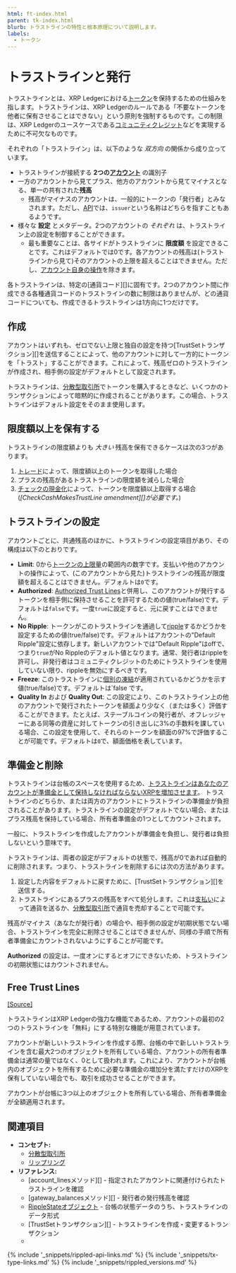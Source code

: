 ```yaml
---
html: ft-index.html
parent: tk-index.html
blurb: トラストラインの特性と根本原理について説明します。
labels:
  - トークン
---
```

# トラストラインと発行

トラストラインとは、XRP Ledgerにおける[トークン](tokens.html)を保持するための仕組みを指します。トラストラインは、XRP Ledgerのルールである「不要なトークンを他者に保有させることはできない」という原則を強制するものです。この制限は、XRP Ledgerのユースケースである[コミュニティクレジット](tokens.html#コミュニティクレジット)などを実現するために不可欠なものです。

それぞれの「トラストライン」は、以下のような _双方向_ の関係から成り立っています。

- トラストラインが接続する **2つの[アカウント](accounts.html)** の識別子
- 一方のアカウントから見てプラス、他方のアカウントから見てマイナスとなる、単一の共有された**残高**
    - 残高がマイナスのアカウントは、一般的にトークンの「発行者」とみなされます。ただし、[API](http-websocket-apis.html)では、`issuer`という名称はどちらを指すこともあるようです。
- 様々な **設定** とメタデータ。2つのアカウントの _それぞれ_ は、トラストライン上の設定を制御することができます。
    - 最も重要なことは、各サイドがトラストラインに **限度額** を設定できることです。これはデフォルトでは0です。各アカウントの残高は(トラストラインから見て)そのアカウントの上限を超えることはできません。ただし、[アカウント自身の操作](#限度額以上を保有する)を除きます。

各トラストラインは、特定の[通貨コード][]に固有です。2つのアカウント間に作成できる各種通貨コードのトラストラインの数に制限はありませんが、どの通貨コードについても、作成できるトラストラインは1方向に1つだけです。

## 作成

アカウントはいずれも、ゼロでない上限と独自の設定を持つ[TrustSetトランザクション][]を送信することによって、他のアカウントに対して一方的にトークンを「トラスト」することができます。これによって、残高ゼロのトラストラインが作成され、相手側の設定がデフォルトとして設定されます。

トラストラインは、[分散型取引所](decentralized-exchange.html)でトークンを購入するときなど、いくつかのトランザクションによって暗黙的に作成されることがあります。この場合、トラストラインはデフォルト設定をそのまま使用します。

## 限度額以上を保有する

トラストラインの限度額よりも _大きい_ 残高を保有できるケースは次の3つがあります。

1. [トレード](decentralized-exchange.html)によって、限度額以上のトークンを取得した場合
2. プラスの残高があるトラストラインの限度額を減らした場合
3. [チェックの現金化](checks.html)によって、トークンを限度額以上取得する場合 (_[CheckCashMakesTrustLine amendment][]が必要です。_)

## トラストラインの設定

アカウントごとに、共通残高のほかに、トラストラインの設定項目があり、その構成は以下のとおりです。

- **Limit**: 0から[トークンの上限量](currency-formats.html)の範囲内の数字です。支払いや他のアカウントの操作によって、(このアカウントから見た)トラストラインの残高が限度額を超えることはできません。デフォルトは`0`です。
- **Authorized**: [Authorized Trust Lines](authorized-trust-lines.html)と併用し、このアカウントが発行するトークンを相手側に保持させることを許可するための値(true/false)です。デフォルトは`false`です。一度`true`に設定すると、元に戻すことはできません。
- **No Ripple**: トークンがこのトラストラインを通過して[ripple](rippling.html)するかどうかを設定するための値(true/false)です。デフォルトはアカウントの"Default Ripple"設定に依存します。新しいアカウントでは"Default Ripple"はoffで、つまり`true`がNo Rippleのデフォルト値となります。通常、発行者はrippleを許可し、非発行者はコミュニティクレジットのためにトラストラインを使用していない限り、rippleを無効にするべきです。
- **Freeze**: このトラストラインに[個別の凍結](freezes.html#individual-freeze)が適用されているかどうかを示す値(true/false)です。デフォルトは`false です。
- **Quality In** および **Quality Out**: この設定により、このトラストライン上の他のアカウントで発行されたトークンを額面より少なく（または多く）評価することができます。たとえば、ステーブルコインの発行者が、オフレッジャーにある同等の資産に対してトークンの引き出しに3%の手数料を課している場合、この設定を使用して、それらのトークンを額面の97%で評価することが可能です。デフォルトは`0`で、額面価格を表しています。

## 準備金と削除

トラストラインは台帳のスペースを使用するため、[トラストラインはあなたのアカウントが準備金として保持しなければならないXRPを増加させます](reserves.html)。 トラストラインのどちらか、または両方のアカウントにトラストラインの準備金が負担されることがあります。トラストラインの設定がデフォルトでない場合、またはプラス残高を保持している場合、所有者準備金の1つとしてカウントされます。

一般に、トラストラインを作成したアカウントが準備金を負担し、発行者は負担しないという意味です。<!-- STYLE_OVERRIDE: is responsible for -->

トラストラインは、両者の設定がデフォルトの状態で、残高が0であれば自動的に削除されます。つまり、トラストラインを削除するには次の方法があります。

1. 設定した内容をデフォルトに戻すために、[TrustSetトランザクション][]を送信する。
2. トラストラインにあるプラスの残高をすべて処分します。これは[支払い](cross-currency-payments.html)によって通貨を送るか、[分散型取引所](decentralized-exchange.html)で通貨を売却することで可能です。

残高がマイナス（あなたが発行者）の場合や、相手側の設定が初期状態でない場合、トラストラインを完全に削除させることはできませんが、同様の手順で所有者準備金にカウントされないようにすることが可能です。

**Authorized** の設定は、一度オンにするとオフにできないため、トラストラインの初期状態にはカウントされません。

## Free Trust Lines
[[Source]](https://github.com/XRPLF/rippled/blob/72377e7bf25c4eaee5174186d2db3c6b4210946f/src/ripple/app/tx/impl/SetTrust.cpp#L148-L168)

トラストラインはXRP Ledgerの強力な機能であるため、アカウントの最初の2つのトラストラインを「無料」にする特別な機能が用意されています。

アカウントが新しいトラストラインを作成する際、台帳の中で新しいトラストラインを含む最大2つのオブジェクトを所有している場合、アカウントの所有者準備金は通常の量ではなく、0として扱われます。これにより、アカウントが台帳内のオブジェクトを所有するために必要な準備金の増加分を満たすだけのXRPを保有していない場合でも、取引を成功させることができます。

アカウントが台帳に3つ以上のオブジェクトを所有している場合、所有者準備金が全額適用されます。


## 関連項目

- **コンセプト:**
    - [分散型取引所](decentralized-exchange.html)
    - [リップリング](rippling.html)
- **リファレンス:**
    - [account_linesメソッド][] - 指定されたアカウントに関連付けられたトラストラインを確認
    - [gateway_balancesメソッド][] - 発行者の発行残高を確認
    - [RippleStateオブジェクト](ripplestate.html) - 台帳の状態データのうち、トラストラインのデータ形式
    - [TrustSetトランザクション][] - トラストラインを作成・変更するトランザクション
    -
<!--{# common link defs #}-->
{% include '_snippets/rippled-api-links.md' %}
{% include '_snippets/tx-type-links.md' %}
{% include '_snippets/rippled_versions.md' %}

